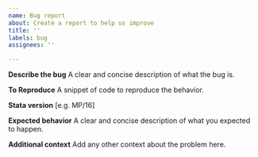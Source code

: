 ```yaml
---
name: Bug report
about: Create a report to help us improve
title: ''
labels: bug
assignees: ''

---
```


**Describe the bug**
A clear and concise description of what the bug is.

**To Reproduce**
A snippet of code to reproduce the behavior.

**Stata version**
[e.g. MP/16] 

**Expected behavior**
A clear and concise description of what you expected to happen.

**Additional context**
Add any other context about the problem here.
